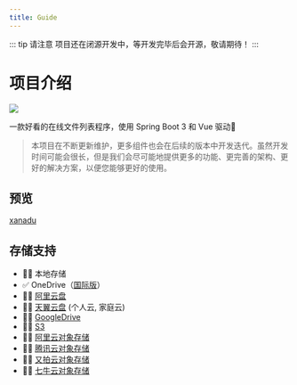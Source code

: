 ```yaml
---
title: Guide
---
```


::: tip 请注意
项目还在闭源开发中，等开发完毕后会开源，敬请期待！
:::

# 项目介绍

[![](https://img.shields.io/badge/%E5%BC%80%E5%8F%91%E8%BF%9B%E5%BA%A6-%E5%BC%80%E5%8F%91%E4%B8%AD-brightgreen?style=flat-square)]()

一款好看的在线文件列表程序，使用 Spring Boot 3 和 Vue 驱动:rocket:


> 本项目在不断更新维护，更多组件也会在后续的版本中开发迭代。虽然开发时间可能会很长，但是我们会尽可能地提供更多的功能、更完善的架构、更好的解决方案，以便您能够更好的使用。

## 预览

[xanadu](https://xanadu.besscroft.com) <Badge type="tip" text="^0.1.1" />

## 存储支持

- :technologist: 本地存储
- :white_check_mark: OneDrive（[国际版](https://www.office.com/)）
- :technologist: [阿里云盘](https://www.aliyundrive.com/)
- :technologist: [天翼云盘](https://cloud.189.cn) (个人云, 家庭云)
- :technologist: [GoogleDrive](https://drive.google.com/)
- :technologist: [S3](https://aws.amazon.com/cn/s3/)
- :technologist: [阿里云对象存储](https://www.aliyun.com/product/oss)
- :technologist: [腾讯云对象存储](https://cloud.tencent.com/product/cos)
- :technologist: [又拍云对象存储](https://www.upyun.com/products/file-storage)
- :technologist: [七牛云对象存储](https://www.qiniu.com/products/kodo)
